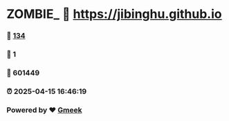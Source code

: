 # ZOMBIE_ :link: https://jibinghu.github.io 
### :page_facing_up: [134](https://jibinghu.github.io/tag.html) 
### :speech_balloon: 1 
### :hibiscus: 601449 
### :alarm_clock: 2025-04-15 16:46:19 
### Powered by :heart: [Gmeek](https://github.com/Meekdai/Gmeek)
